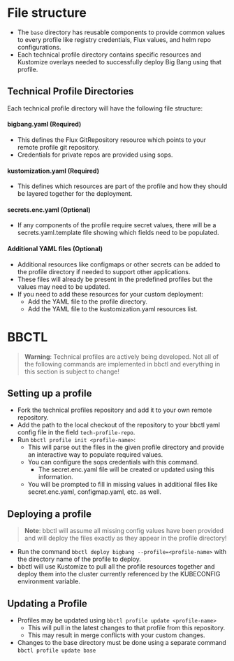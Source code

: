 # File structure
- The `base` directory has reusable components to provide common values to every profile like registry credentials, Flux values, and helm repo configurations.
- Each technical profile directory contains specific resources and Kustomize overlays needed to successfully deploy Big Bang using that profile.

## Technical Profile Directories

Each technical profile directory will have the following file structure:
#### bigbang.yaml (Required)
  - This defines the Flux GitRepository resource which points to your remote profile git repository.
  - Credentials for private repos are provided using sops.
#### kustomization.yaml (Required)
  - This defines which resources are part of the profile and how they should be layered together for the deployment.
#### secrets.enc.yaml (Optional)
  - If any components of the profile require secret values, there will be a secrets.yaml.template file showing which fields need to be populated.
#### Additional YAML files (Optional)
  - Additional resources like configmaps or other secrets can be added to the profile directory if needed to support other applications.
  - These files will already be present in the predefined profiles but the values may need to be updated.
  - If you need to add these resources for your custom deployment:
    - Add the YAML file to the profile directory.
    - Add the YAML file to the kustomization.yaml resources list.


# BBCTL

> **Warning**: Technical profiles are actively being developed. Not all of the following commands are implemented in bbctl and everything in this section is subject to change!

## Setting up a profile
- Fork the technical profiles repository and add it to your own remote repository.
- Add the path to the local checkout of the repository to your bbctl yaml config file in the field `tech-profile-repo`.
- Run `bbctl profile init <profile-name>`:
  - This will parse out the files in the given profile directory and provide an interactive way to populate required values.
  - You can configure the sops credentials with this command.
    - The secret.enc.yaml file will be created or updated using this information.
  - You will be prompted to fill in missing values in additional files like secret.enc.yaml, configmap.yaml, etc. as well.

## Deploying a profile
> **Note**: bbctl will assume all missing config values have been provided and will deploy the files exactly as they appear in the profile directory!

- Run the command `bbctl deploy bigbang --profile=<profile-name>` with the directory name of the profile to deploy.
- bbctl will use Kustomize to pull all the profile resources together and deploy them into the cluster currently referenced by the KUBECONFIG environment variable.

## Updating a Profile
- Profiles may be updated using `bbctl profile update <profile-name>`
  - This will pull in the latest changes to that profile from this repository.
  - This may result in merge conflicts with your custom changes.
- Changes to the base directory must be done using a separate command `bbctl profile update base`
